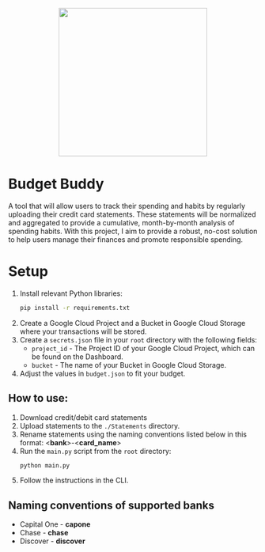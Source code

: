 <p align="center">
  <img src="https://github.com/Saahilp18/Budget-Buddy/assets/40773540/4533dfb4-ee08-42e5-9f85-3f44fd1a5dfc" width="300" height="300">
</p>

# Budget Buddy
A tool that will allow users to track their spending and habits by regularly uploading their credit card statements. These statements will be normalized and aggregated to provide a cumulative, month-by-month analysis of spending habits. With this project, I aim to provide a robust, no-cost solution to help users manage their finances and promote responsible spending.

# Setup
1. Install relevant Python libraries:
   ```bash
   pip install -r requirements.txt
   ```
3. Create a Google Cloud Project and a Bucket in Google Cloud Storage where your transactions will be stored.
4. Create a `secrets.json` file in your `root` directory with the following fields:
   - `project_id` - The Project ID of your Google Cloud Project, which can be found on the Dashboard.
   - `bucket` - The name of your Bucket in Google Cloud Storage.
5. Adjust the values in `budget.json` to fit your budget.

## How to use:
1. Download credit/debit card statements
2. Upload statements to the `./Statements` directory.
3. Rename statements using the naming conventions listed below in this format: \<**bank**\>-\<**card_name**\>
4. Run the `main.py` script from the `root` directory:
   ```bash
   python main.py
   ```
5. Follow the instructions in the CLI.

## Naming conventions of supported banks
- Capital One - **capone**
- Chase - **chase**
- Discover - **discover**
